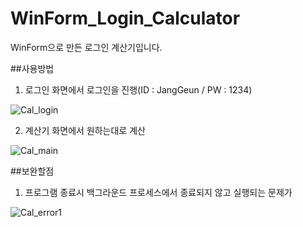 # WinForm_Login_Calculator
WinForm으로 만든 로그인 계산기입니다.

##사용방법
1. 로그인 화면에서 로그인을 진행(ID : JangGeun / PW : 1234)


![Cal_login](https://user-images.githubusercontent.com/122774092/226604502-828f2eeb-7843-48a6-a354-173a39f728b7.JPG)


2. 계산기 화면에서 원하는대로 계산


![Cal_main](https://user-images.githubusercontent.com/122774092/226604679-e1f146cc-5116-42b4-98d9-08838201d43d.JPG)


##보완할점
1. 프로그램 종료시 백그라운드 프로세스에서 종료되지 않고 실행되는 문제가 


![Cal_error1](https://user-images.githubusercontent.com/122774092/226605054-0d85ab03-c507-45d0-9e54-5fbb74005371.JPG)
